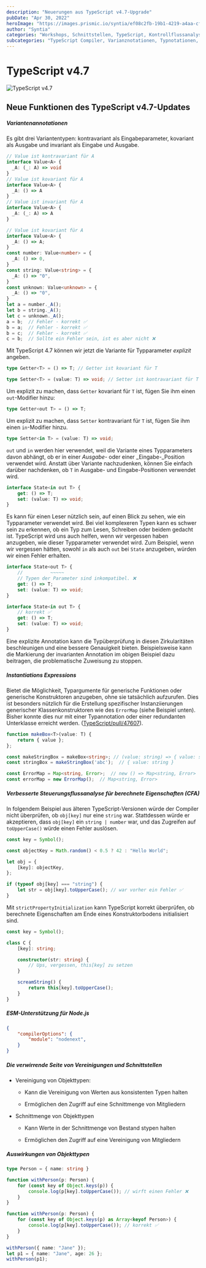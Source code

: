 ```yaml
---
description: "Neuerungen aus TypeScript v4.7-Upgrade"
pubDate: "Apr 30, 2022"
heroImage: "https://images.prismic.io/syntia/ef08c2fb-19b1-4219-a4aa-cf1f6c011aa5_49257.png?auto=compress,format"
author: "Syntia"
categories: "Workshops, Schnittstellen, TypeScript, Kontrollflussanalyse"
subcategories: "TypeScript Compiler, Varianznotationen, Typnotationen, Typinstantiierung"
---
```


# **TypeScript v4.7**

![TypeScript v4.7](https://images.prismic.io/syntia/ef08c2fb-19b1-4219-a4aa-cf1f6c011aa5_49257.png?auto=compress,format)

## **Neue Funktionen des TypeScript v4.7-Updates**

##### **Variantenannotationen**

Es gibt drei Variantentypen: kontravariant als Eingabeparameter, kovariant als Ausgabe und invariant als Eingabe und Ausgabe.

```typescript
// Value ist kontravariant für A
interface Value<A> {
  _A: (_: A) => void
}
// Value ist kovariant für A
interface Value<A> {
  _A: () => A
}
// Value ist invariant für A
interface Value<A> {
  _A: (_: A) => A
}
```

```typescript
// Value ist kovariant für A
interface Value<A> {
  _A: () => A;
}
const number: Value<number> = {
  _A: () => 0,
}
const string: Value<string> = {
  _A: () => "0",
}
const unknown: Value<unknown> = {
  _A: () => "0",
}
let a = number._A();
let b = string._A();
let c = unknown._A();
a = b;  // Fehler - korrekt ✅
b = a;  // Fehler - korrekt ✅
b = c;  // Fehler - korrekt ✅
c = b;  // Sollte ein Fehler sein, ist es aber nicht ❌
```

Mit TypeScript 4.7 können wir jetzt die Variante für Typparameter _explizit_ angeben.

```typescript
type Getter<T> = () => T; // Getter ist kovariant für T

type Setter<T> = (value: T) => void; // Setter ist kontravariant für T
```

Um explizit zu machen, dass `Getter` kovariant für `T` ist, fügen Sie ihm einen `out`-Modifier hinzu:

```typescript
type Getter<out T> = () => T;
```

Um explizit zu machen, dass `Setter` kontravariant für `T` ist, fügen Sie ihm einen `in`-Modifier hinzu.

```typescript
type Setter<in T> = (value: T) => void;
```

`out` und `in` werden hier verwendet, weil die Variante eines Typparameters davon abhängt, ob er in einer _Ausgabe-_ oder einer _Eingabe-_Position verwendet wird. Anstatt über Variante nachzudenken, können Sie einfach darüber nachdenken, ob `T` in Ausgabe- und Eingabe-Positionen verwendet wird.

```typescript
interface State<in out T> {
    get: () => T;
    set: (value: T) => void;
}
```

Es kann für einen Leser nützlich sein, auf einen Blick zu sehen, wie ein Typparameter verwendet wird. Bei viel komplexeren Typen kann es schwer sein zu erkennen, ob ein Typ zum Lesen, Schreiben oder beidem gedacht ist. TypeScript wird uns auch helfen, wenn wir vergessen haben anzugeben, wie dieser Typparameter verwendet wird. Zum Beispiel, wenn wir vergessen hätten, sowohl `in` als auch `out` bei `State` anzugeben, würden wir einen Fehler erhalten.

```typescript
interface State<out T> {
    //          ~~~~~
    // Typen der Parameter sind inkompatibel. ❌
    get: () => T;
    set: (value: T) => void;
}

interface State<in out T> {
    // korrekt ✅
    get: () => T;
    set: (value: T) => void;
}
```

Eine explizite Annotation kann die Typüberprüfung in diesen Zirkularitäten beschleunigen und eine bessere Genauigkeit bieten. Beispielsweise kann die Markierung der invarianten Annotation im obigen Beispiel dazu beitragen, die problematische Zuweisung zu stoppen.

##### **Instantiations Expressions**

Bietet die Möglichkeit, Typargumente für generische Funktionen oder generische Konstruktoren anzugeben, ohne sie tatsächlich aufzurufen. Dies ist besonders nützlich für die Erstellung spezifischer Instanziierungen generischer Klassenkonstruktoren wie des `ErrorMap` (siehe Beispiel unten). Bisher konnte dies nur mit einer Typannotation oder einer redundanten Unterklasse erreicht werden. ([TypeScript/pull/47607](https://github.com/microsoft/TypeScript/pull/47607)).

```typescript
function makeBox<T>(value: T) {
    return { value };
};

const makeStringBox = makeBox<string>; // (value: string) => { value: string }
const stringBox = makeStringBox('abc');  // { value: string }

const ErrorMap = Map<string, Error>;  // new () => Map<string, Error>
const errorMap = new ErrorMap();  // Map<string, Error>
```

##### **Verbesserte Steuerungsflussanalyse für berechnete Eigenschaften (CFA)**

In folgendem Beispiel aus älteren TypeScript-Versionen würde der Compiler nicht überprüfen, ob `obj[key]` nur eine `string` war. Stattdessen würde er akzeptieren, dass `obj[key]` ein `string | number` war, und das Zugreifen auf `toUpperCase()` würde einen Fehler auslösen.

```typescript
const key = Symbol();

const objectKey = Math.random() < 0.5 ? 42 : "Hello World";

let obj = {
    [key]: objectKey,
};

if (typeof obj[key] === "string") {
    let str = obj[key].toUpperCase(); // war vorher ein Fehler ✅
}
```

Mit `strictPropertyInitialization` kann TypeScript korrekt überprüfen, ob berechnete Eigenschaften am Ende eines Konstruktorbodens initialisiert sind.

```typescript
const key = Symbol();

class C {
    [key]: string;

    constructor(str: string) {
        // Ups, vergessen, this[key] zu setzen
    }

    screamString() {
        return this[key].toUpperCase();
    }
}
```

##### **ESM-Unterstützung für Node.js**

```json
{
    "compilerOptions": {
        "module": "nodenext",
    }
}
```

##### **Die verwirrende Seite von Vereinigungen und Schnittstellen**

*   Vereinigung von Objekttypen:
    
    *   Kann die Vereinigung von Werten aus konsistenten Typen halten
        
    *   Ermöglichen den Zugriff auf eine Schnittmenge von Mitgliedern
        
*   Schnittmenge von Objekttypen
    
    *   Kann Werte in der Schnittmenge von Bestand stypen halten
        
    *   Ermöglichen den Zugriff auf eine Vereinigung von Mitgliedern

##### **Auswirkungen von Objekttypen**

```typescript
type Person = { name: string }

function withPerson(p: Person) {
    for (const key of Object.keys(p)) {
        console.log(p[key].toUpperCase()); // wirft einen Fehler ❌
    }
}

function withPerson(p: Person) {
    for (const key of Object.keys(p) as Array<keyof Person>) {
        console.log(p[key].toUpperCase()); // korrekt ✅
    }
}

withPerson({ name: "Jane" });
let p1 = { name: "Jane", age: 26 };
withPerson(p1);
```
